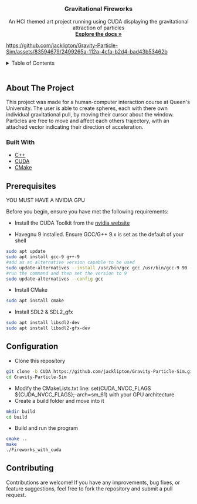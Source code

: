 

<div id="top"></div>

<h3 align="center">Gravitational Fireworks</h3>

  <p align="center">
    An HCI themed art project running using CUDA displaying the gravitational attraction of particles
    <br />
    <a href="https://github.com/jacklipton/Gravitational-Fireworks-jk
      "><strong>Explore the docs »</strong></a>
    <br />
  </p>
</div>





https://github.com/jacklipton/Gravity-Particle-Sim/assets/83594679/2499265a-112a-4cfa-b2d4-bad43b53462b






<!-- TABLE OF CONTENTS -->
<details>
  <summary>Table of Contents</summary>
  <ol>
    <li>
      <a href="#about-the-project">About The Project</a>
      <ul>
        <li><a href="#built-with">Built With</a></li>
      </ul>
    </li>
    <li><a href="#prerequisites">Prerequisites</a></li>
    <li><a href="#installation">Installation</a></li>
    <li><a href="#configuration">Configuration</a></li>
    <li><a href="#contributing">Contributing</a></li>
  </ol>
</details>

<br/>


## About The Project

This project was made for a human-computer interaction course at Queen's University. The user is able to create spheres, each with there own individual gravitational pull, by moving their cursor about the window. Particles are free to move and affect each others trajectory, with an attached vector indicating their direction of acceleration.


### Built With

* [C++](https://gcc.gnu.org/)
* [CUDA](https://developer.nvidia.com/cuda-toolkit)
* [CMake](https://cmake.org/)


## Prerequisites
YOU MUST HAVE A NVIDIA GPU

Before you begin, ensure you have met the following requirements:

* Install the CUDA Toolkit from the [nvidia website](https://developer.nvidia.com/cuda-downloads?target_os=Linux)


* Havegnu 9 installed. Ensure GCC/G++ 9.x is set as the default of your shell

```bash
sudo apt update
sudo apt install gcc-9 g++-9
#add as an alternative version capable to be used
sudo update-alternatives --install /usr/bin/gcc gcc /usr/bin/gcc-9 90 --slave /usr/bin/g++ g++ /usr/bin/g++-9
#run the command and then set the version to 9
sudo update-alternatives --config gcc
```

* Install CMake

```bash
sudo apt install cmake
```

* Install SDL2 & SDL2_gfx

```bash
sudo apt install libsdl2-dev
sudo apt install libsdl2-gfx-dev
```

## Configuration

 * Clone this repository

```bash
git clone -b CUDA https://github.com/jacklipton/Gravity-Particle-Sim.git
cd Gravity-Particle-Sim
```
 * Modify the CMakeLists.txt line: set(CUDA_NVCC_FLAGS ${CUDA_NVCC_FLAGS};-arch=sm_61) with your GPU architecture
* Create a build folder and move into it

```bash
mkdir build
cd build
```
* Build and run the program

```bash
cmake ..
make
./Fireworks_with_cuda
```

## Contributing

Contributions are welcome! If you have any improvements, bug fixes, or feature suggestions, feel free to fork the repository and submit a pull request.


